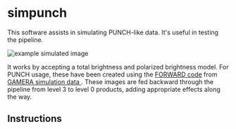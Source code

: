 # simpunch

This software assists in simulating PUNCH-like data. It's useful in testing the pipeline.

![example simulated image](example.png)

It works by accepting a total brightness and polarized brightness model.
For PUNCH usage, these have been created using the [FORWARD code](https://www.frontiersin.org/journals/astronomy-and-space-sciences/articles/10.3389/fspas.2016.00008/full)
from [GAMERA simulation data ](https://arxiv.org/pdf/2405.13069).
These images are fed backward through the pipeline from level 3 to level 0 products, adding appropriate effects along the way.

## Instructions
